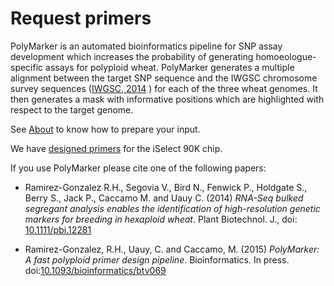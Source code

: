 Request primers
===============
   
PolyMarker is an automated bioinformatics pipeline for SNP assay development which increases the probability of generating homoeologue-specific assays for polyploid wheat. PolyMarker generates a multiple alignment between the target SNP sequence and the IWGSC chromosome survey sequences ([IWGSC, 2014](http://dx.doi.org/10.1126/science.1251788) ) for each of the three wheat genomes. It then generates a mask with informative positions which are highlighted with respect to the target genome.


See [About](/Markdown?md=About) to know how to prepare your input.
 
We have [designed primers](/Markdown?md=DesignedPrimers) for the iSelect 90K chip.

If you use PolyMarker please cite one of the following papers:

* Ramirez-Gonzalez R.H., Segovia V., Bird N., Fenwick P., Holdgate S., Berry S., Jack P., Caccamo M. and Uauy C. (2014) *RNA-Seq bulked segregant analysis enables the identification of high-resolution genetic markers for breeding in hexaploid wheat*. Plant Biotechnol. J., doi: [10.1111/pbi.12281](http://dx.doi.org/10.1111/pbi.12281)

* Ramirez-Gonzalez, R.H., Uauy, C. and Caccamo, M. (2015) *PolyMarker: A fast polyploid primer design pipeline*. Bioinformatics. In press. doi:[10.1093/bioinformatics/btv069](http://dx.doi.org/10.1093/bioinformatics/btv069)


